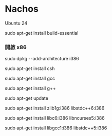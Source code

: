 # Nachos

Ubuntu 24

sudo apt-get install build-essential

### 開啟 x86
sudo dpkg --add-architecture i386

sudo apt-get install csh

sudo apt-get install gcc

sudo apt-get install g++

sudo apt-get update

sudo apt-get install zlib1g:i386 libstdc++6:i386

sudo apt-get install libc6:i386 libncurses5:i386

sudo apt-get install libgcc1:i386 libstdc++5:i386
